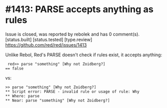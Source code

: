 
#1413: PARSE accepts anything as rules
================================================================================
Issue is closed, was reported by rebolek and has 0 comment(s).
[status.built] [status.tested] [type.review]
<https://github.com/red/red/issues/1413>

Unlike Rebol, Red's PARSE doesn't check if rules exist, it accepts anything:

```
 red>> parse "something" [Why not Zoidberg?]
== false
```

vs:

```
>> parse "something" [Why not Zoidberg?]
** Script error: PARSE - invalid rule or usage of rule: Why
** Where: parse
** Near: parse "something" [Why not Zoidberg?]
```



